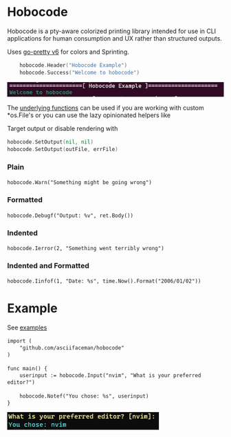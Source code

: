 # Hobocode

Hobocode is a pty-aware colorized printing library intended for use in CLI
applications for human consumption and UX rather than structured outputs.

Uses [go-pretty v6](https://github.com/jedib0t/go-pretty) for colors and Sprinting.


```go
	hobocode.Header("Hobocode Example")
	hobocode.Success("Welcome to hobocode")
```

![hobocode_example](static/hobocode1.png)


The [underlying functions](coloring.go) can be used if you are working with custom *os.File's or you can use the lazy opinionated helpers like 


Target output or disable rendering with

```go
hobocode.SetOutput(nil, nil)
hobocode.SetOutput(outFile, errFile)
```

### Plain
`hobocode.Warn("Something might be going wrong")`

### Formatted
`hobocode.Debugf("Output: %v", ret.Body())`

### Indented
`hobocode.Ierror(2, "Something went terribly wrong")`

### Indented and Formatted
`hobocode.Iinfof(1, "Date: %s", time.Now().Format("2006/01/02"))`



# Example

See [examples](examples/)

```
import (
    "github.com/asciifaceman/hobocode"
)

func main() {
    userinput := hobocode.Input("nvim", "What is your preferred editor?")

    hobocode.Notef("You chose: %s", userinput)
}
```

![example](static/hobocode_example.png)